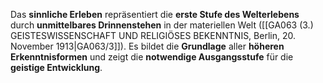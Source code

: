 
Das **sinnliche Erleben** repräsentiert die **erste Stufe des Welterlebens** durch **unmittelbares Drinnenstehen** in der materiellen Welt ([[GA063 (3.) GEISTESWISSENSCHAFT UND RELIGIÖSES BEKENNTNIS, Berlin, 20. November 1913|GA063/3]]). Es bildet die **Grundlage** aller **höheren Erkenntnisformen** und zeigt die **notwendige Ausgangsstufe** für die **geistige Entwicklung**.
